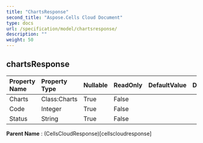 ```yaml
---
title: "ChartsResponse"
second_title: "Aspose.Cells Cloud Document"
type: docs
url: /specification/model/chartsresponse/
description: ""
weight: 50
---
```


## **chartsResponse**

 

| Property Name | Property Type | Nullable |  ReadOnly | DefaultValue | Description | 
| :- | :- | :- |:- |  :- | :- |
| Charts | Class:Charts | True |  False |  |  |  
| Code | Integer | True |  False |  |  |  
| Status | String | True |  False |  |  |  

**Parent Name** : (CellsCloudResponse)[cellscloudresponse]

